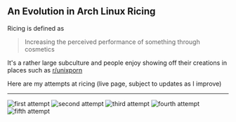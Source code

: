 ## An Evolution in Arch Linux Ricing
Ricing is defined as

> Increasing the perceived performance of something through cosmetics

It's a rather large subculture and people enjoy showing off their creations in places such as [r/unixporn](https://www.reddit.com/r/unixporn/)

Here are my attempts at ricing (live page, subject to updates as I improve)

---

![first attempt](images/first_rice.jpg "First attempt")
![second attempt](images/second_rice.jpg "Second attempt")
![third attempt](images/third_rice.jpg "third attempt")
![fourth attempt](images/fourth_rice.jpg "fourth attempt")
![fifth attempt](images/fifth_rice.png "fifth attempt")
